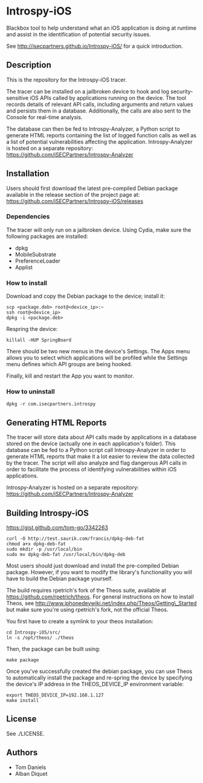 Introspy-iOS
============

Blackbox tool to help understand what an iOS application is doing at runtime
and assist in the identification of potential security issues.

See http://isecpartners.github.io/Introspy-iOS/ for a quick introduction.


Description
-----------

This is the repository for the Introspy-iOS tracer.

The tracer can be installed on a jailbroken device to hook and log
security-sensitive iOS APIs called by applications running on the device. The
tool records details of relevant API calls, including arguments and return
values and persists them in a database.
Additionally, the calls are also sent to the Console for real-time analysis.

The database can then be fed to Introspy-Analyzer, a Python script to generate
HTML reports containing the list of logged function calls as well as a list of
potential vulnerabilities affecting the application. Introspy-Analyzer is hosted
on a separate repository:
https://github.com/iSECPartners/Introspy-Analyzer


Installation
------------

Users should first download the latest pre-compiled Debian package available
in the release section of the project page at:
https://github.com/iSECPartners/Introspy-iOS/releases

### Dependencies

The tracer will only run on a jailbroken device. Using Cydia, make
sure the following packages are installed:
- dpkg
- MobileSubstrate
- PreferenceLoader
- Applist

### How to install

Download and copy the Debian package to the device; install it:

    scp <package.deb> root@<device_ip>:~
    ssh root@<device_ip>
    dpkg -i <package.deb>

Respring the device:

    killall -HUP SpringBoard

There should be two new menus in the device's Settings. The Apps menu allows you
to select which applications will be profiled while the Settings menu defines
which API groups are being hooked.

Finally, kill and restart the App you want to monitor.

### How to uninstall

    dpkg -r com.isecpartners.introspy


Generating HTML Reports
-----------------------

The tracer will store data about API calls made by applications in a database
stored on the device (actually one in each application's folder). This database
can be fed to a Python script call Introspy-Analyzer in order to generate HTML
reports that make it a lot easier to review the data collected by the tracer.
The script will also analyze and flag dangerous API calls in order to facilitate
the process of identifying vulnerabilities within iOS applications.

Introspy-Analyzer is hosted on a separate repository:
https://github.com/iSECPartners/Introspy-Analyzer


Building Introspy-iOS
---------------------

https://gist.github.com/tom-go/3342263

    curl -O http://test.saurik.com/francis/dpkg-deb-fat
    chmod a+x dpkg-deb-fat
    sudo mkdir -p /usr/local/bin
    sudo mv dpkg-deb-fat /usr/local/bin/dpkg-deb

Most users should just download and install the pre-compiled Debian package.
However, if you want to modify the library's functionality you will have to
build the Debian package yourself.

The build requires rpetrich's fork of the Theos suite, available at
https://github.com/rpetrich/theos.
For general instructions on how to install Theos, see
http://www.iphonedevwiki.net/index.php/Theos/Getting\_Started but make sure
you're using rpetrich's fork, not the official Theos.

You first have to create a symlink to your theos installation:

    cd Introspy-iOS/src/
    ln -s /opt/theos/ ./theos

Then, the package can be built using:

    make package

Once you've successfully created the debian package, you can use Theos to
automatically install the package and re-spring the device by specifying the
device's IP address in the THEOS_DEVICE_IP environment variable:

    export THEOS_DEVICE_IP=192.168.1.127
    make install


License
-------

See ./LICENSE.

Authors
-------

* Tom Daniels
* Alban Diquet
